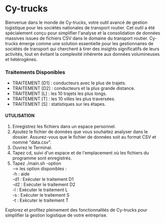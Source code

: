 # Cy-trucks
Bienvenue dans le monde de Cy-trucks, votre outil avancé de gestion logistique pour les sociétés nationales de transport routier. Cet outil a été spécialement conçu pour simplifier l'analyse et la consolidation de données massives issues de fichiers CSV dans le domaine du transport routier.
Cy-trucks émerge comme une solution essentielle pour les gestionnaires de sociétés de transport qui cherchent à tirer des insights significatifs de leurs activités, tout en évitant la complexité inhérente aux données volumineuses et hétérogènes.

### Traitements Disponibles

- TRAITEMENT [D1] : conducteurs avec le plus de trajets.
- TRAITEMENT [D2] : conducteurs et la plus grande distance.
- TRAITEMENT [L]  : les 10 trajets les plus longs.
- TRAITEMENT [T]  : les 10 villes les plus traversées.
- TRAITEMENT [S]  : statistiques sur les étapes.

#### UTULISATION

1. Enregistrez les fichiers dans un espace personnel.
2. Ajoutez le fichier de données que vous souhaitez analyser dans le dossier. Assurez-vous que le fichier de données soit au format CSV et nommé "data.csv".
3. Ouvrez le Terminal.
4. Tapez cd, suivi d'un espace et de l'emplacement où les fichiers du programme sont enregistrés.
5. Tapez ./main.sh -option <br />
--> les option disponibles : <br />
           -h   :  aide <br />
           -d1  :  Exécuter le traitement D1 <br />
           -d2  :  Exécuter le traitement D2 <br />
           -l   :  Exécuter le traitement L <br />
           -s   :  Exécuter le traitement S <br />
           -t   :  Exécuter le traitement T <br />

Explorez et profitez pleinement des fonctionnalités de Cy-trucks pour simplifier la gestion logistique de votre entreprise.
